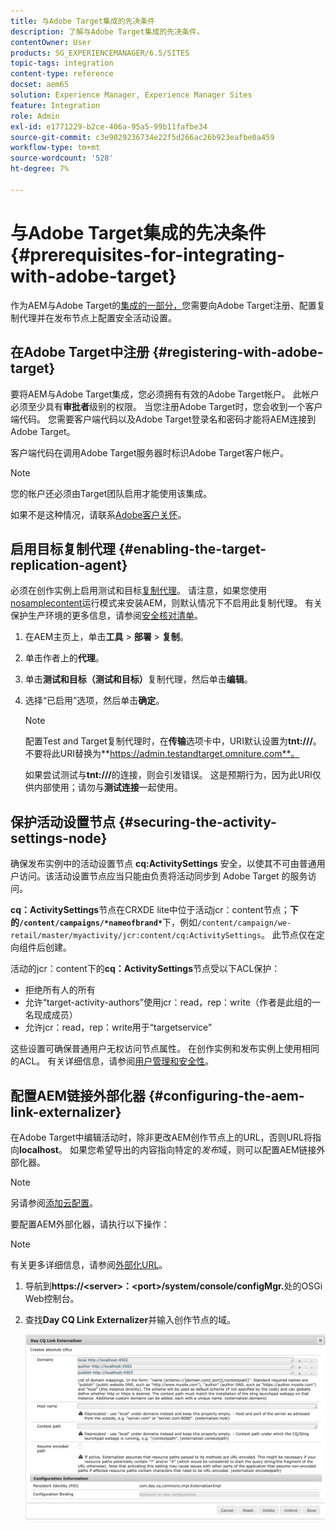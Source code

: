 ```yaml
---
title: 与Adobe Target集成的先决条件
description: 了解与Adobe Target集成的先决条件。
contentOwner: User
products: SG_EXPERIENCEMANAGER/6.5/SITES
topic-tags: integration
content-type: reference
docset: aem65
solution: Experience Manager, Experience Manager Sites
feature: Integration
role: Admin
exl-id: e1771229-b2ce-406a-95a5-99b11fafbe34
source-git-commit: c3e9029236734e22f5d266ac26b923eafbe0a459
workflow-type: tm+mt
source-wordcount: '528'
ht-degree: 7%

---
```


# 与Adobe Target集成的先决条件{#prerequisites-for-integrating-with-adobe-target}

作为AEM与Adobe Target的[集成的一部分，](/help/sites-administering/target.md)您需要向Adobe Target注册、配置复制代理并在发布节点上配置安全活动设置。

## 在Adobe Target中注册 {#registering-with-adobe-target}

要将AEM与Adobe Target集成，您必须拥有有效的Adobe Target帐户。 此帐户必须至少具有&#x200B;**审批者**&#x200B;级别的权限。 当您注册Adobe Target时，您会收到一个客户端代码。 您需要客户端代码以及Adobe Target登录名和密码才能将AEM连接到Adobe Target。

客户端代码在调用Adobe Target服务器时标识Adobe Target客户帐户。

>[!NOTE]
>
>您的帐户还必须由Target团队启用才能使用该集成。
>
>如果不是这种情况，请联系[Adobe客户关怀](https://experienceleague.adobe.com/docs/target/using/cmp-resources-and-contact-information.html)。

## 启用目标复制代理 {#enabling-the-target-replication-agent}

必须在创作实例上启用测试和目标[复制代理](/help/sites-deploying/replication.md)。 请注意，如果您使用[nosamplecontent](/help/sites-deploying/configure-runmodes.md#using-samplecontent-and-nosamplecontent)运行模式来安装AEM，则默认情况下不启用此复制代理。 有关保护生产环境的更多信息，请参阅[安全核对清单](/help/sites-administering/security-checklist.md)。

1. 在AEM主页上，单击&#x200B;**工具** > **部署** > **复制**。
1. 单击作者上的&#x200B;**代理**。
1. 单击&#x200B;**测试和目标（测试和目标）**&#x200B;复制代理，然后单击&#x200B;**编辑**。
1. 选择“已启用”选项，然后单击&#x200B;**确定**。

   >[!NOTE]
   >
   >配置Test and Target复制代理时，在&#x200B;**传输**&#x200B;选项卡中，URI默认设置为&#x200B;**tnt:///**。 不要将此URI替换为&#x200B;**https://admin.testandtarget.omniture.com**。
   >
   >如果尝试测试与&#x200B;**tnt:///**&#x200B;的连接，则会引发错误。 这是预期行为，因为此URI仅供内部使用；请勿与&#x200B;**测试连接**&#x200B;一起使用。

## 保护活动设置节点 {#securing-the-activity-settings-node}

确保发布实例中的活动设置节点 **cq:ActivitySettings** 安全，以使其不可由普通用户访问。该活动设置节点应当只能由负责将活动同步到 Adobe Target 的服务访问。

**cq：ActivitySettings**&#x200B;节点在CRXDE lite中位于活动jcr：content节点；**下的`/content/campaigns/*nameofbrand*`**&#x200B;下，例如`/content/campaign/we-retail/master/myactivity/jcr:content/cq:ActivitySettings`。 此节点仅在定向组件后创建。

活动的jcr：content下的&#x200B;**cq：ActivitySettings**&#x200B;节点受以下ACL保护：

* 拒绝所有人的所有
* 允许“target-activity-authors”使用jcr：read，rep：write（作者是此组的一名现成成员）
* 允许jcr：read，rep：write用于“targetservice”

这些设置可确保普通用户无权访问节点属性。 在创作实例和发布实例上使用相同的ACL。 有关详细信息，请参阅[用户管理和安全性](/help/sites-administering/security.md)。

## 配置AEM链接外部化器 {#configuring-the-aem-link-externalizer}

在Adobe Target中编辑活动时，除非更改AEM创作节点上的URL，否则URL将指向&#x200B;**localhost**。 如果您希望导出的内容指向特定的&#x200B;*发布*&#x200B;域，则可以配置AEM链接外部化器。

>[!NOTE]
>
>另请参阅[添加云配置](/help/sites-administering/experience-fragments-target.md#add-the-cloud-configuration)。

要配置AEM外部化器，请执行以下操作：

>[!NOTE]
>
>有关更多详细信息，请参阅[外部化URL](/help/sites-developing/externalizer.md)。

1. 导航到&#x200B;**https://&lt;server>：&lt;port>/system/console/configMgr.**&#x200B;处的OSGi Web控制台。
1. 查找&#x200B;**Day CQ Link Externalizer**&#x200B;并输入创作节点的域。

   ![天CQ链接外部化器](assets/aem-externalizer-01.png)
